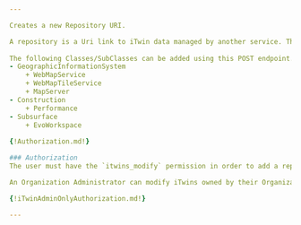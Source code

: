 ```yaml
---

Creates a new Repository URI.

A repository is a Uri link to iTwin data managed by another service. The links for most classes are autogenerated but some can only be added manually using this POST endpoint.
      
The following Classes/SubClasses can be added using this POST endpoint.
- GeographicInformationSystem
	+ WebMapService
    + WebMapTileService
    + MapServer
- Construction
    + Performance 
- Subsurface
    + EvoWorkspace 
    
{!Authorization.md!}

### Authorization
The user must have the `itwins_modify` permission in order to add a repository URI to the iTwin.

An Organization Administrator can modify iTwins owned by their Organization. This includes adding a repository URI.

{!iTwinAdminOnlyAuthorization.md!}

---
```

